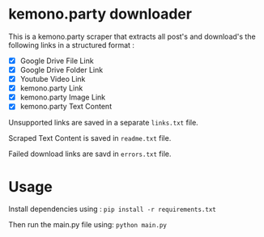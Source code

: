 # kemono.party downloader

This is a kemono.party scraper that extracts all post's and download's the following links in a structured format :

- [x] Google Drive File Link 
- [x] Google Drive Folder Link 
- [x] Youtube Video Link 
- [x] kemono.party Link 
- [x] kemono.party Image Link
- [x] kemono.party Text Content 

Unsupported links are saved in a separate `links.txt` file.

Scraped Text Content is saved in `readme.txt` file.

Failed download links are savd in `errors.txt` file.

# Usage
Install dependencies using :
`pip install -r requirements.txt`

Then run the main.py file using:
`python main.py`
